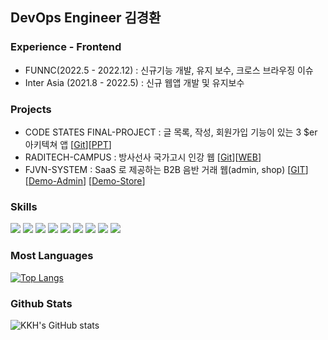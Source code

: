 ## DevOps Engineer 김경환


### Experience - Frontend
- FUNNC(2022.5 - 2022.12) : 신규기능 개발, 유지 보수, 크로스 브라우징 이슈
- Inter Asia (2021.8 - 2022.5) : 신규 웹앱 개발 및 유지보수

### Projects
- CODE STATES FINAL-PROJECT : 글 목록, 작성, 회원가입 기능이 있는 3 $er 아키텍쳐 앱 [[Git](https://github.com/KyungHwanKim-devs/devops-03-Final-TeamE)][[PPT](https://docs.google.com/presentation/d/1I7G1-sjAE0ZHyiyW6Jps3J-fp5yB1UfLjzS4a5jvSyw/edit#slide=id.gc6fa3c898_0_0)]
- RADITECH-CAMPUS : 방사선사 국가고시 인강 웹 [[Git](https://github.com/RadiTech-campus)][[WEB](https://raditech-campus.com/)]
- FJVN-SYSTEM : SaaS 로 제공하는 B2B 음반 거래 웹(admin, shop) [[GIT](https://github.com/FJVN-system)] [[Demo-Admin](http://fjvn-demo-admin.s3-website.ap-northeast-2.amazonaws.com/)] [[Demo-Store](http://fjvn-free-store.s3-website.ap-northeast-2.amazonaws.com/)]

### Skills
<div>
<img src="https://img.shields.io/badge/NextJS-000000?style=flat-square&logo=nextdotjs&logoColor=white"/>
<img src="https://img.shields.io/badge/Spring-6DB33F?style=flat-square&logo=spring&logoColor=white"/>
<img src="https://img.shields.io/badge/Docker-2496ED?style=flat-square&logo=docker&logoColor=white"/>
<img src="https://img.shields.io/badge/Kubernetes-326CE5?style=flat-square&logo=kubernetes&logoColor=white"/>
<img src="https://img.shields.io/badge/AWS-232F3E?style=flat-square&logo=amazonaws&logoColor=white"/>
<img src="https://img.shields.io/badge/Terraform-7B42BC?style=flat-square&logo=terraform&logoColor=white"/>
<img src="https://img.shields.io/badge/Firebase-FFCA28?style=flat-square&logo=firebase&logoColor=white"/>
<img src="https://img.shields.io/badge/Githubactions-2088FF?style=flat-square&logo=githubactions&logoColor=white"/>
<img src="https://img.shields.io/badge/linux-FCC624?style=flat-square&logo=linux&logoColor=white"/>
</div>

### Most Languages
[![Top Langs](https://github-readme-stats.vercel.app/api/top-langs/?username=KyungHwanKim-devs&layout=compact)](https://github.com/anuraghazra/github-readme-stats)

### Github Stats
![KKH's GitHub stats](https://github-readme-stats.vercel.app/api?username=KyungHwanKim-devs&hide=contribs,prs)
